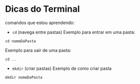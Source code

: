 # Dicas do Terminal

comandos que estou aprendendo:

- `cd` (navega entre pastas)
Exemplo para entrar em uma pasta:
```
cd nomeDaPasta
```

Exemplo para sair de uma pasta:
```
cd ..
```

- `mkdir` (criar pastas)
Exemplo de como criar pasta

```
mkdir nomeDaPasta
```